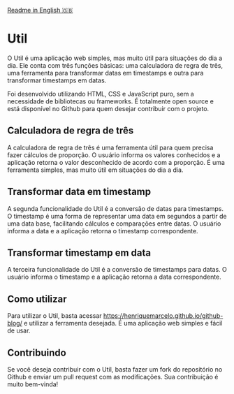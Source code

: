 [Readme in English 🇬🇧](README.md)

# Util

O Util é uma aplicação web simples, mas muito útil para situações do dia a dia. Ele conta com três funções básicas: uma calculadora de regra de três, uma ferramenta para transformar datas em timestamps e outra para transformar timestamps em datas.

Foi desenvolvido utilizando HTML, CSS e JavaScript puro, sem a necessidade de bibliotecas ou frameworks. É totalmente open source e está disponível no Github para quem desejar contribuir com o projeto.

## Calculadora de regra de três

A calculadora de regra de três é uma ferramenta útil para quem precisa fazer cálculos de proporção. O usuário informa os valores conhecidos e a aplicação retorna o valor desconhecido de acordo com a proporção. É uma ferramenta simples, mas muito útil em situações do dia a dia.

## Transformar data em timestamp

A segunda funcionalidade do Util é a conversão de datas para timestamps. O timestamp é uma forma de representar uma data em segundos a partir de uma data base, facilitando cálculos e comparações entre datas. O usuário informa a data e a aplicação retorna o timestamp correspondente.

## Transformar timestamp em data

A terceira funcionalidade do Util é a conversão de timestamps para datas. O usuário informa o timestamp e a aplicação retorna a data correspondente.

## Como utilizar

Para utilizar o Util, basta acessar https://henriquemarcelo.github.io/github-blog/ e utilizar a ferramenta desejada. É uma aplicação web simples e fácil de usar.

## Contribuindo

Se você deseja contribuir com o Util, basta fazer um fork do repositório no Github e enviar um pull request com as modificações. Sua contribuição é muito bem-vinda!

